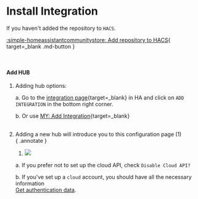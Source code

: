 # Install Integration

If you haven't added the repository to `HACS`.

[:simple-homeassistantcommunitystore: Add repository to HACS](https://my.home-assistant.io/redirect/hacs_repository/?category=integration&repository=hass-localtuya&owner=xZetsubou){ target=_blank .md-button }

<!-- ??? note "Add Repository Manually"
    1. Go to `HACS` and navigate to Integrations Section
    2. Click on :material-dots-vertical: in the top right corner and click on Custom repositories
    3. Paste `https://github.com/xZetsubou/localtuya` into the input field and select Integration from the category dropdown then click ADD
    4. Now the integration should be added search in for it and install it!. -->

<Br>

#### Add HUB
1. Adding hub options:

    a. Go to the [integration page](https://my.home-assistant.io/redirect/integrations/){target=_blank} in HA and click on `ADD INTEGRATION` in the bottom right corner.

    b. Or use [MY: Add Integration](https://my.home-assistant.io/redirect/config_flow_start/?domain=localtuya){target=_blank}
<br><br>

2. Adding a new hub will introduce you to this configuration page (1)<br>
{ .annotate }

    1. ![](../images/init.png)
    
    a. If you prefer not to set up the cloud API, check `Disable Cloud API?`

    b. If you've set up a `cloud` account, you should have all the necessary information
    <br> [Get authentication data](../cloud_api.md/#get-authorization-data).

